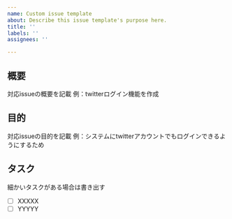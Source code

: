 ```yaml
---
name: Custom issue template
about: Describe this issue template's purpose here.
title: ''
labels: ''
assignees: ''

---
```


## 概要
対応issueの概要を記載
例：twitterログイン機能を作成

## 目的
対応issueの目的を記載
例：システムにtwitterアカウントでもログインできるようにするため

## タスク
細かいタスクがある場合は書き出す
- [ ] XXXXX
- [ ] YYYYY